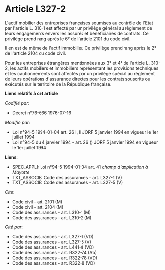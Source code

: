 # Article L327-2

L'actif mobilier des entreprises françaises soumises au contrôle de l'Etat par l'article L. 310-1 est affecté par un
privilège général au règlement de leurs engagements envers les assurés et bénéficiaires de contrats. Ce privilège prend rang
après le 6° de l'article 2101 du code civil.

Il en est de même de l'actif immobilier. Ce privilège prend rang après le 2° de l'article 2104 du code civil.

Pour les entreprises étrangères mentionnées aux 3° et 4° de l'article L. 310-2, les actifs mobiliers et immobiliers
représentant les provisions techniques et les cautionnements sont affectés par un privilège spécial au règlement de leurs
opérations d'assurance directes pour les contrats souscrits ou exécutés sur le territoire de la République française.

**Liens relatifs à cet article**

_Codifié par_:

  - Décret n°76-666 1976-07-16

_Modifié par_:

  - Loi n°94-5 1994-01-04 art. 26 I, II JORF 5 janvier 1994 en vigueur le 1er juillet 1994
  - Loi n°94-5 du 4 janvier 1994 - art. 26 () JORF 5 janvier 1994 en vigueur le 1er juillet 1994

**Liens**:

  - SPEC_APPLI: Loi n°94-5 1994-01-04 art. 41 *champ d'application à Mayotte*
  - TXT_ASSOCIE: Code des assurances - art. L327-1 (V)
  - TXT_ASSOCIE: Code des assurances - art. L327-5 (V)

_Cite_:

  - Code civil - art. 2101 (M)
  - Code civil - art. 2104 (M)
  - Code des assurances - art. L310-1 (M)
  - Code des assurances - art. L310-2 (M)

_Cité par_:

  - Code des assurances - art. L327-1 (VD)
  - Code des assurances - art. L327-5 (V)
  - Code des assurances - art. L441-8 (VD)
  - Code des assurances - art. R322-74 (Ab)
  - Code des assurances - art. R322-78 (VD)
  - Code des assurances - art. R322-8 (VD)
